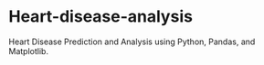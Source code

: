 # Heart-disease-analysis
Heart Disease Prediction and Analysis using Python, Pandas, and Matplotlib.
